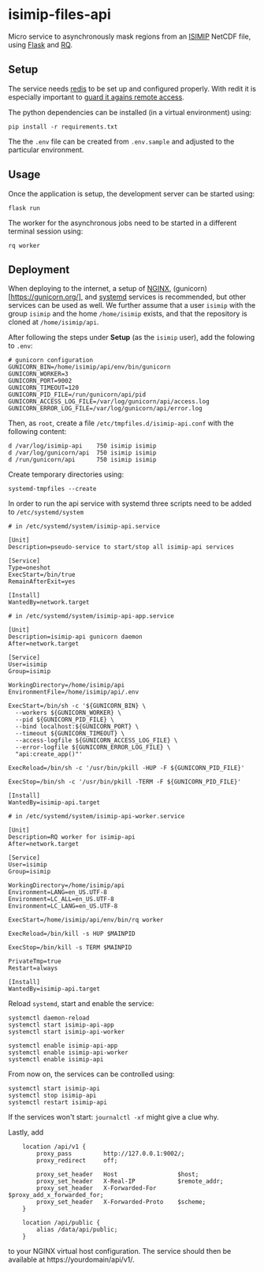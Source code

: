 isimip-files-api
================

Micro service to asynchronously mask regions from an [ISIMIP](https://isimip.org) NetCDF file, using [Flask](https://palletsprojects.com/p/flask/) and [RQ](https://python-rq.org/).

Setup
-----

The service needs [redis](https://redis.io/) to be set up and configured properly. With redit it is especially important to [guard it agains remote access](https://redis.io/topics/security).

The python dependencies can be installed (in a virtual environment) using:

```
pip install -r requirements.txt
```

The the `.env` file can be created from `.env.sample` and adjusted to the particular environment.


Usage
-----

Once the application is setup, the development server can be started using:

```
flask run
```

The worker for the asynchronous jobs need to be started in a different terminal session using:

```
rq worker
```


Deployment
----------

When deploying to the internet, a setup of [NGINX](https://www.nginx.com/), (gunicorn)[https://gunicorn.org/], and [systemd](https://www.freedesktop.org/wiki/Software/systemd/) services is recommended, but other services can be used as well. We further assume that a user `isimip` with the group `isimip` and the home `/home/isimip` exists, and that the repository is cloned at `/home/isimip/api`.

After following the steps under **Setup** (as the `isimip` user), add the folowing to `.env`:

```
# gunicorn configuration
GUNICORN_BIN=/home/isimip/api/env/bin/gunicorn
GUNICORN_WORKER=3
GUNICORN_PORT=9002
GUNICORN_TIMEOUT=120
GUNICORN_PID_FILE=/run/gunicorn/api/pid
GUNICORN_ACCESS_LOG_FILE=/var/log/gunicorn/api/access.log
GUNICORN_ERROR_LOG_FILE=/var/log/gunicorn/api/error.log
```

Then, as `root`, create a file `/etc/tmpfiles.d/isimip-api.conf` with the following content:

```
d /var/log/isimip-api    750 isimip isimip
d /var/log/gunicorn/api  750 isimip isimip
d /run/gunicorn/api      750 isimip isimip
```

Create temporary directories using:

```
systemd-tmpfiles --create
```

In order to run the api service with systemd three scripts need to be added to `/etc/systemd/system`

```
# in /etc/systemd/system/isimip-api.service

[Unit]
Description=pseudo-service to start/stop all isimip-api services

[Service]
Type=oneshot
ExecStart=/bin/true
RemainAfterExit=yes

[Install]
WantedBy=network.target
```

```
# in /etc/systemd/system/isimip-api-app.service

[Unit]
Description=isimip-api gunicorn daemon
After=network.target

[Service]
User=isimip
Group=isimip

WorkingDirectory=/home/isimip/api
EnvironmentFile=/home/isimip/api/.env

ExecStart=/bin/sh -c '${GUNICORN_BIN} \
  --workers ${GUNICORN_WORKER} \
  --pid ${GUNICORN_PID_FILE} \
  --bind localhost:${GUNICORN_PORT} \
  --timeout ${GUNICORN_TIMEOUT} \
  --access-logfile ${GUNICORN_ACCESS_LOG_FILE} \
  --error-logfile ${GUNICORN_ERROR_LOG_FILE} \
  "api:create_app()"'

ExecReload=/bin/sh -c '/usr/bin/pkill -HUP -F ${GUNICORN_PID_FILE}'

ExecStop=/bin/sh -c '/usr/bin/pkill -TERM -F ${GUNICORN_PID_FILE}'

[Install]
WantedBy=isimip-api.target
```

```
# in /etc/systemd/system/isimip-api-worker.service

[Unit]
Description=RQ worker for isimip-api
After=network.target

[Service]
User=isimip
Group=isimip

WorkingDirectory=/home/isimip/api
Environment=LANG=en_US.UTF-8
Environment=LC_ALL=en_US.UTF-8
Environment=LC_LANG=en_US.UTF-8

ExecStart=/home/isimip/api/env/bin/rq worker

ExecReload=/bin/kill -s HUP $MAINPID

ExecStop=/bin/kill -s TERM $MAINPID

PrivateTmp=true
Restart=always

[Install]
WantedBy=isimip-api.target
```

Reload `systemd`, start and enable the service:

```
systemctl daemon-reload
systemctl start isimip-api-app
systemctl start isimip-api-worker

systemctl enable isimip-api-app
systemctl enable isimip-api-worker
systemctl enable isimip-api
```

From now on, the services can be controlled using:

```
systemctl start isimip-api
systemctl stop isimip-api
systemctl restart isimip-api
```

If the services won't start: `journalctl -xf` might give a clue why.

Lastly, add

```
    location /api/v1 {
        proxy_pass         http://127.0.0.1:9002/;
        proxy_redirect     off;

        proxy_set_header   Host                 $host;
        proxy_set_header   X-Real-IP            $remote_addr;
        proxy_set_header   X-Forwarded-For      $proxy_add_x_forwarded_for;
        proxy_set_header   X-Forwarded-Proto    $scheme;
    }

    location /api/public {
        alias /data/api/public;
    }
```

to your NGINX virtual host configuration. The service should then be available at https://yourdomain/api/v1/.
